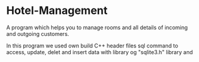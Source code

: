 # Hotel-Management
A program which helps you to manage rooms and all details of incoming and outgoing customers.

In this program we used own build C++ header files
sql command to access, update, delet and insert data with library og "sqlite3.h" library and  
